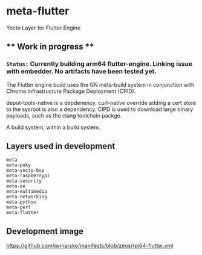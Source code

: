 # meta-flutter

Yocto Layer for Flutter Engine

## ** Work in progress **

### `Status:` Currently building arm64 flutter-engine.  Linking issue with embedder.  No artifacts have been tested yet.


The Flutter engine build uses the GN meta-build system in conjunction with Chrome Infrastructure Package Deployment (CPID).

depot-tools-native is a depdenency.
curl-native override adding a cert store to the sysroot is also a dependency.  CIPD is used to download large binary payloads, such as the clang toolchain packge.

A build system, within a build system.


## Layers used in development

    meta
    meta-poky
    meta-yocto-bsp
    meta-raspberrypi
    meta-security
    meta-oe
    meta-multimedia
    meta-networking
    meta-python
    meta-perl
    meta-flutter

## Development image

https://github.com/jwinarske/manifests/blob/zeus/rpi64-flutter.xml